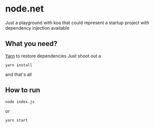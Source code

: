 # node.net
Just a playground with koa that could represent a startup project with dependency injection available

## What you need?
[Yarn](https://www.npmjs.com/package/yarn) to restore dependencies
Just shoot out a 
```
yarn install
```
and that's all

## How to run
```
node index.js
```
or
```
yarn start
```